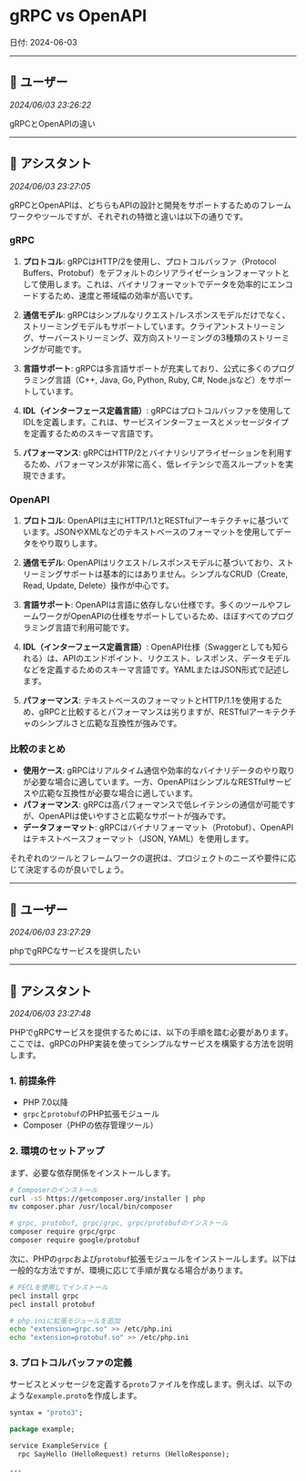 # gRPC vs OpenAPI

日付: 2024-06-03

---

## 👤 ユーザー
*2024/06/03 23:26:22*

gRPCとOpenAPIの違い

---

## 🤖 アシスタント
*2024/06/03 23:27:05*

gRPCとOpenAPIは、どちらもAPIの設計と開発をサポートするためのフレームワークやツールですが、それぞれの特徴と違いは以下の通りです。

### gRPC

1. **プロトコル**: gRPCはHTTP/2を使用し、プロトコルバッファ（Protocol Buffers、Protobuf）をデフォルトのシリアライゼーションフォーマットとして使用します。これは、バイナリフォーマットでデータを効率的にエンコードするため、速度と帯域幅の効率が高いです。

2. **通信モデル**: gRPCはシンプルなリクエスト/レスポンスモデルだけでなく、ストリーミングモデルもサポートしています。クライアントストリーミング、サーバーストリーミング、双方向ストリーミングの3種類のストリーミングが可能です。

3. **言語サポート**: gRPCは多言語サポートが充実しており、公式に多くのプログラミング言語（C++, Java, Go, Python, Ruby, C#, Node.jsなど）をサポートしています。

4. **IDL（インターフェース定義言語）**: gRPCはプロトコルバッファを使用してIDLを定義します。これは、サービスインターフェースとメッセージタイプを定義するためのスキーマ言語です。

5. **パフォーマンス**: gRPCはHTTP/2とバイナリシリアライゼーションを利用するため、パフォーマンスが非常に高く、低レイテンシで高スループットを実現できます。

### OpenAPI

1. **プロトコル**: OpenAPIは主にHTTP/1.1とRESTfulアーキテクチャに基づいています。JSONやXMLなどのテキストベースのフォーマットを使用してデータをやり取りします。

2. **通信モデル**: OpenAPIはリクエスト/レスポンスモデルに基づいており、ストリーミングサポートは基本的にはありません。シンプルなCRUD（Create, Read, Update, Delete）操作が中心です。

3. **言語サポート**: OpenAPIは言語に依存しない仕様です。多くのツールやフレームワークがOpenAPIの仕様をサポートしているため、ほぼすべてのプログラミング言語で利用可能です。

4. **IDL（インターフェース定義言語）**: OpenAPI仕様（Swaggerとしても知られる）は、APIのエンドポイント、リクエスト、レスポンス、データモデルなどを定義するためのスキーマ言語です。YAMLまたはJSON形式で記述します。

5. **パフォーマンス**: テキストベースのフォーマットとHTTP/1.1を使用するため、gRPCと比較するとパフォーマンスは劣りますが、RESTfulアーキテクチャのシンプルさと広範な互換性が強みです。

### 比較のまとめ

- **使用ケース**: gRPCはリアルタイム通信や効率的なバイナリデータのやり取りが必要な場合に適しています。一方、OpenAPIはシンプルなRESTfulサービスや広範な互換性が必要な場合に適しています。
- **パフォーマンス**: gRPCは高パフォーマンスで低レイテンシの通信が可能ですが、OpenAPIは使いやすさと広範なサポートが強みです。
- **データフォーマット**: gRPCはバイナリフォーマット（Protobuf）、OpenAPIはテキストベースフォーマット（JSON, YAML）を使用します。

それぞれのツールとフレームワークの選択は、プロジェクトのニーズや要件に応じて決定するのが良いでしょう。

---

## 👤 ユーザー
*2024/06/03 23:27:29*

phpでgRPCなサービスを提供したい

---

## 🤖 アシスタント
*2024/06/03 23:27:48*

PHPでgRPCサービスを提供するためには、以下の手順を踏む必要があります。ここでは、gRPCのPHP実装を使ってシンプルなサービスを構築する方法を説明します。

### 1. 前提条件
- PHP 7.0以降
- `grpc`と`protobuf`のPHP拡張モジュール
- Composer（PHPの依存管理ツール）

### 2. 環境のセットアップ

まず、必要な依存関係をインストールします。

```bash
# Composerのインストール
curl -sS https://getcomposer.org/installer | php
mv composer.phar /usr/local/bin/composer

# grpc, protobuf, grpc/grpc, grpc/protobufのインストール
composer require grpc/grpc
composer require google/protobuf
```

次に、PHPの`grpc`および`protobuf`拡張モジュールをインストールします。以下は一般的な方法ですが、環境に応じて手順が異なる場合があります。

```bash
# PECLを使用してインストール
pecl install grpc
pecl install protobuf

# php.iniに拡張モジュールを追加
echo "extension=grpc.so" >> /etc/php.ini
echo "extension=protobuf.so" >> /etc/php.ini
```

### 3. プロトコルバッファの定義

サービスとメッセージを定義する`proto`ファイルを作成します。例えば、以下のような`example.proto`を作成します。

```proto
syntax = "proto3";

package example;

service ExampleService {
  rpc SayHello (HelloRequest) returns (HelloResponse);

---
